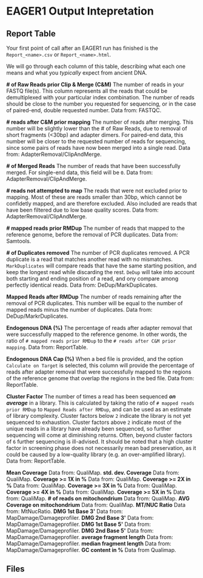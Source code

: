 # EAGER1 Output Intepretation

## Report Table

Your first point of call after an EAGER1 run has finished is the `Report_<name>.csv` or `Report_<name>.html`.

We will go through each column of this table, describing what each one means and what you _typically_ expect from ancient DNA.

**# of Raw Reads prior Clip & Merge (C&M)** The number of reads in your FASTQ file(s). This column represents all the reads that could be demultiplexed with your particular index combination. The number of reads should be close to the number you requested for sequencing, or in the case of paired-end, double requested number. Data from: FASTQC.

**# reads after C&M prior mapping** The number of reads after merging. This number will be slightly lower than the # of Raw Reads, due to removal of short fragments (<30bp) and adapter dimers. For paired-end data, this number will be closer to the requested number of reads for sequencing, since some pairs of reads have now been merged into a single read. Data from: AdapterRemoval/ClipAndMerge.

**# of Merged Reads** The number of reads that have been successfully merged. For single-end data, this field will be `0`. Data from: AdapterRemoval/ClipAndMerge.

**# reads not attempted to map** The reads that were not excluded prior to mapping. Most of these are reads smaller than 30bp, which cannot be confidetly mapped, and are therefore excluded. Also included are reads that have been filtered due to low base quality scores. Data from: AdapterRemoval/ClipAndMerge.

**# mapped reads prior RMDup** The number of reads that mapped to the reference genome, before the removal of PCR duplicates. Data from: Samtools.

**# of Duplicates removed** The number of PCR duplicates removed. A PCR duplicate is a read that matches another read with no mismatches. `MarkDuplicates` will compare reads that have the same starting position, and keep the longest read while discarding the rest. `DeDup` will take into account both starting and ending position of a read, and ony compare among perfectly identical reads. Data from: DeDup/MarkDuplicates.

**Mapped Reads after RMDup** The number of reads remaining after the removal of PCR duplicates. This number will be equal to the number of mapped reads minus the number of duplicates. Data from: DeDup/MarkrDuplicates.

**Endogenous DNA (%)** The percentage of reads after adapter removal that were successfully mapped to the reference genome. In other words, the ratio of `# mapped reads prior RMDup` to the `# reads after C&M prior mapping`. Data from: ReportTable.

**Endogenous DNA Cap (%)** When a bed file is provided, and the option `Calculate on Target` is selected, this column will provide the percentage of reads after adapter removal that were successfully mapped to the regions of the reference genome that overlap the regions in the bed file. Data from: ReportTable.

**Cluster Factor** The number of times a read has been sequenced ___on average___ in a library. This is calculated by taking the ratio of `# mapped reads prior RMDup` to `Mapped Reads after RMDup`, and can be used as an estimate of library complexity. Cluster factors below `2` indicate the library is not yet sequenced to exhaustion. Cluster factors above `2` indicate most of the unique reads in a library have already been sequenced, so further sequencing will come at diminishing returns. Often, beyond cluster factors of `6` further sequencing is ill-advised. It should be noted that a high cluster factor in screening phase does not necessarily mean bad preservation, as it could be caused by a low-quality library (e.g. an over-amplified library). Data from: ReportTable.

**Mean Coverage** Data from: QualiMap.
**std. dev. Coverage** Data from: QualiMap.
**Coverage >= 1X in %** Data from: QualiMap.
**Coverage >= 2X in %** Data from: QualiMap.
**Coverage >= 3X in %** Data from: QualiMap.
**Coverage >= 4X in %** Data from: QualiMap.
**Coverage >= 5X in %** Data from: QualiMap.
**# of reads on mitochondrium**  Data from: QualiMap.
**AVG Coverage on mitochondrium**  Data from: QualiMap.
**MT/NUC Ratio**  Data from: MtNucRatio.
**DMG 1st Base 3'**  Data from: MapDamage/Damageprofiler.
**DMG 2nd Base 3'**  Data from: MapDamage/Damageprofiler.
**DMG 1st Base 5'**  Data from: MapDamage/Damageprofiler.
**DMG 2nd Base 5'**  Data from: MapDamage/Damageprofiler.
**average fragment length**  Data from: MapDamage/Damageprofiler.
**median fragment length**  Data from: MapDamage/Damageprofiler.
**GC content in %** Data from Qualimap.

## Files
